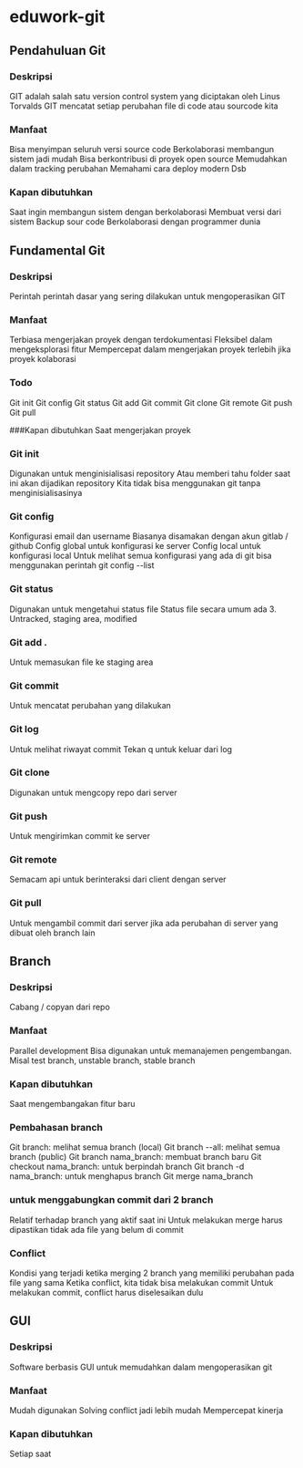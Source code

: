 # eduwork-git

## Pendahuluan Git

### Deskripsi
  GIT adalah salah satu version control system yang diciptakan oleh Linus Torvalds
  GIT mencatat setiap perubahan file di code atau sourcode kita
  
### Manfaat
  Bisa menyimpan seluruh versi source code
  Berkolaborasi membangun sistem jadi mudah
  Bisa berkontribusi di proyek open source
  Memudahkan dalam tracking perubahan
  Memahami cara deploy modern
  Dsb

### Kapan dibutuhkan
  Saat ingin membangun sistem dengan berkolaborasi
  Membuat versi dari sistem
  Backup sour code
  Berkolaborasi dengan programmer dunia

## Fundamental Git

### Deskripsi
  Perintah perintah dasar yang sering dilakukan untuk mengoperasikan GIT

### Manfaat
  Terbiasa mengerjakan proyek dengan terdokumentasi
  Fleksibel dalam mengeksplorasi fitur
  Mempercepat dalam mengerjakan proyek terlebih jika proyek kolaborasi

### Todo
  Git init
  Git config
  Git status
  Git add
  Git commit
  Git clone
  Git remote
  Git push
  Git pull

###Kapan dibutuhkan
  Saat mengerjakan proyek

### Git init
  Digunakan untuk menginisialisasi repository
  Atau memberi tahu folder saat ini akan dijadikan repository
  Kita tidak bisa menggunakan git tanpa menginisialisasinya

### Git config
  Konfigurasi email dan username
  Biasanya disamakan dengan akun gitlab / github
  Config global untuk konfigurasi ke server
  Config local untuk konfigurasi local
  Untuk melihat semua konfigurasi yang ada di git bisa menggunakan perintah  git config --list 

### Git status
  Digunakan untuk mengetahui status file
  Status file secara umum ada 3. Untracked, staging area, modified
  
### Git add .
  Untuk memasukan file ke staging area

### Git commit
  Untuk mencatat perubahan yang dilakukan

### Git log
  Untuk melihat riwayat commit
  Tekan q untuk keluar dari log

### Git clone
  Digunakan untuk mengcopy repo dari server

### Git push
  Untuk mengirimkan commit ke server

### Git remote
  Semacam api untuk berinteraksi dari client dengan server

### Git pull
  Untuk mengambil commit dari server jika ada perubahan di server yang dibuat oleh branch lain


## Branch

### Deskripsi
  Cabang / copyan dari repo 
  
### Manfaat
  Parallel development
  Bisa digunakan untuk memanajemen pengembangan. Misal test branch, unstable branch, stable branch
  
### Kapan dibutuhkan
  Saat mengembangakan fitur baru

### Pembahasan branch
  Git branch: melihat semua branch (local)
  Git branch --all: melihat semua branch (public)
  Git branch nama_branch: membuat branch baru
  Git checkout nama_branch: untuk berpindah branch
  Git branch -d nama_branch: untuk menghapus branch
  Git merge nama_branch
  
### untuk menggabungkan commit dari 2 branch
  Relatif terhadap branch yang aktif saat ini
  Untuk melakukan merge harus dipastikan tidak ada file yang belum di commit

### Conflict
  Kondisi yang terjadi ketika merging 2 branch yang memiliki perubahan pada file yang sama
  Ketika conflict, kita tidak bisa melakukan commit
  Untuk melakukan commit, conflict harus diselesaikan dulu

## GUI

### Deskripsi
  Software berbasis GUI untuk memudahkan dalam mengoperasikan git

### Manfaat
  Mudah digunakan
  Solving conflict jadi lebih mudah
  Mempercepat kinerja

### Kapan dibutuhkan
  Setiap saat
